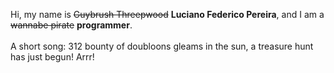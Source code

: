 Hi, my name is ~~Guybrush Threepwood~~ **Luciano Federico Pereira**, and I am a ~~wannabe pirate~~ **programmer**.<br><br>A short song: 312 bounty of doubloons gleams in the sun, a treasure hunt has just begun! Arrr!
